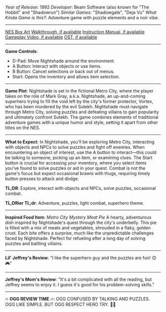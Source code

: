 *Year of Release*: 1992
*Developer*: Beam Software (also known for "The Hobbit" and "Shadowrun")
*Similar Games*: "Shadowgate", "Deja Vu"
*What Kinda Game is this?*: Adventure game with puzzle elements and a noir vibe.

---
[NES Box Art](https://www.google.com/search?tbm=isch&q=NES+Box+Art+Nightshade) 
[Walkthrough, if available](https://www.google.com/search?q=Walkthrough+NES+Nightshade)
[Instruction Manual, if available](https://www.google.com/search?q=NES+Instruction+Manual+Nightshade)
[Gameplay Video, if available](https://www.youtube.com/results?search_query=gameplay+NES+Nightshade) 
[OST, if available](https://www.youtube.com/results?search_query=gameplay+NES+Nightshade+OST)

- - -
**Game Controls**:
- D-Pad: Move Nightshade around the environment.
- A Button: Interact with objects or use items.
- B Button: Cancel selections or back out of menus.
- Start: Opens the inventory and allows item selection.

- - -
**Game Plot**: 
Nightshade is set in the fictional Metro City, where the player takes on the role of Mark Gray, a.k.a. Nightshade, an up-and-coming superhero trying to fill the void left by the city's former protector, Vortex, who has been murdered by the evil Sutekh. Nightshade must navigate through Metro City, solving puzzles and defeating villains to gain popularity and ultimately confront Sutekh. The game combines elements of traditional adventure games with a unique humor and style, setting it apart from other titles on the NES.

- - -
**What to Expect**: 
In Nightshade, you'll be exploring Metro City, interacting with objects and NPCs to solve puzzles and fight off enemies. When encountering an object of interest, use the A button to interact—this could be talking to someone, picking up an item, or examining clues. The Start button is crucial for accessing your inventory, where you select items you've found to solve puzzles or aid in your quest. Combat is not the game's focus but expect occasional brawls with thugs, requiring timely button presses to attack and dodge.

**TL;DR**: Explore, interact with objects and NPCs, solve puzzles, occasional combat.

**TL;DRier TL;dr**: Adventure, puzzles, light combat, superhero theme.

---
**Inspired Food Item**: *Metro City Mystery Meat Pie*
A hearty, adventurous dish inspired by Nightshade's quest through the city's underbelly. This pie is filled with a mix of meats and vegetables, shrouded in a flaky, golden crust. Each bite offers a surprise, much like the unpredictable challenges faced by Nightshade. Perfect for refueling after a long day of solving puzzles and battling villains.

---
**Lil' Jeffrey's Review**: "I like the superhero guy and the puzzles are fun! 😊🎮"

---
**Jeffrey's Mom's Review**: "It's a bit complicated with all the reading, but Jeffrey seems to enjoy it. I guess it's good for his problem-solving skills."

---
🔥 **OGG REVIEW TIME** 🔥: OGG CONFUSED BY TALKING AND PUZZLES. OGG LIKE SIMPLE. BUT OGG RESPECT HERO TRY. 🤔👊